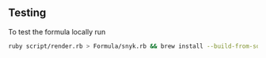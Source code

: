## Testing

To test the formula locally run

```bash
ruby script/render.rb > Formula/snyk.rb && brew install --build-from-source Formula/snyk.rb
```
